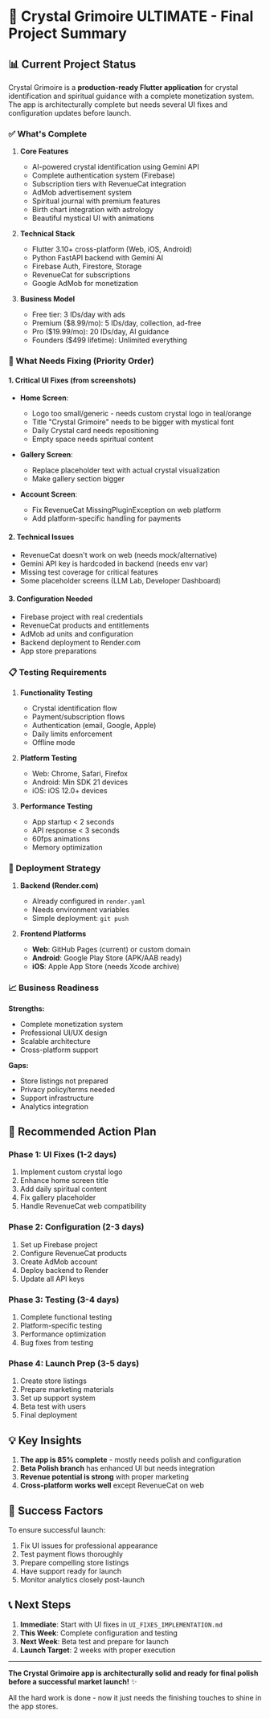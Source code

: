 # 🔮 Crystal Grimoire ULTIMATE - Final Project Summary

## 📊 Current Project Status

Crystal Grimoire is a **production-ready Flutter application** for crystal identification and spiritual guidance with a complete monetization system. The app is architecturally complete but needs several UI fixes and configuration updates before launch.

### ✅ What's Complete

1. **Core Features**
   - AI-powered crystal identification using Gemini API
   - Complete authentication system (Firebase)
   - Subscription tiers with RevenueCat integration
   - AdMob advertisement system
   - Spiritual journal with premium features
   - Birth chart integration with astrology
   - Beautiful mystical UI with animations

2. **Technical Stack**
   - Flutter 3.10+ cross-platform (Web, iOS, Android)
   - Python FastAPI backend with Gemini AI
   - Firebase Auth, Firestore, Storage
   - RevenueCat for subscriptions
   - Google AdMob for monetization

3. **Business Model**
   - Free tier: 3 IDs/day with ads
   - Premium ($8.99/mo): 5 IDs/day, collection, ad-free
   - Pro ($19.99/mo): 20 IDs/day, AI guidance
   - Founders ($499 lifetime): Unlimited everything

### 🔧 What Needs Fixing (Priority Order)

#### 1. **Critical UI Fixes** (from screenshots)
- **Home Screen**:
  - Logo too small/generic - needs custom crystal logo in teal/orange
  - Title "Crystal Grimoire" needs to be bigger with mystical font
  - Daily Crystal card needs repositioning
  - Empty space needs spiritual content

- **Gallery Screen**:
  - Replace placeholder text with actual crystal visualization
  - Make gallery section bigger

- **Account Screen**:
  - Fix RevenueCat MissingPluginException on web platform
  - Add platform-specific handling for payments

#### 2. **Technical Issues**
- RevenueCat doesn't work on web (needs mock/alternative)
- Gemini API key is hardcoded in backend (needs env var)
- Missing test coverage for critical features
- Some placeholder screens (LLM Lab, Developer Dashboard)

#### 3. **Configuration Needed**
- Firebase project with real credentials
- RevenueCat products and entitlements
- AdMob ad units and configuration
- Backend deployment to Render.com
- App store preparations

### 📋 Testing Requirements

1. **Functionality Testing**
   - Crystal identification flow
   - Payment/subscription flows
   - Authentication (email, Google, Apple)
   - Daily limits enforcement
   - Offline mode

2. **Platform Testing**
   - Web: Chrome, Safari, Firefox
   - Android: Min SDK 21 devices
   - iOS: iOS 12.0+ devices

3. **Performance Testing**
   - App startup < 2 seconds
   - API response < 3 seconds
   - 60fps animations
   - Memory optimization

### 🚀 Deployment Strategy

1. **Backend (Render.com)**
   - Already configured in `render.yaml`
   - Needs environment variables
   - Simple deployment: `git push`

2. **Frontend Platforms**
   - **Web**: GitHub Pages (current) or custom domain
   - **Android**: Google Play Store (APK/AAB ready)
   - **iOS**: Apple App Store (needs Xcode archive)

### 📈 Business Readiness

**Strengths:**
- Complete monetization system
- Professional UI/UX design
- Scalable architecture
- Cross-platform support

**Gaps:**
- Store listings not prepared
- Privacy policy/terms needed
- Support infrastructure
- Analytics integration

## 🎯 Recommended Action Plan

### Phase 1: UI Fixes (1-2 days)
1. Implement custom crystal logo
2. Enhance home screen title
3. Add daily spiritual content
4. Fix gallery placeholder
5. Handle RevenueCat web compatibility

### Phase 2: Configuration (2-3 days)
1. Set up Firebase project
2. Configure RevenueCat products
3. Create AdMob account
4. Deploy backend to Render
5. Update all API keys

### Phase 3: Testing (3-4 days)
1. Complete functional testing
2. Platform-specific testing
3. Performance optimization
4. Bug fixes from testing

### Phase 4: Launch Prep (3-5 days)
1. Create store listings
2. Prepare marketing materials
3. Set up support system
4. Beta test with users
5. Final deployment

## 💡 Key Insights

1. **The app is 85% complete** - mostly needs polish and configuration
2. **Beta Polish branch** has enhanced UI but needs integration
3. **Revenue potential is strong** with proper marketing
4. **Cross-platform works well** except RevenueCat on web

## 🔮 Success Factors

To ensure successful launch:
1. Fix UI issues for professional appearance
2. Test payment flows thoroughly
3. Prepare compelling store listings
4. Have support ready for launch
5. Monitor analytics closely post-launch

## 📞 Next Steps

1. **Immediate**: Start with UI fixes in `UI_FIXES_IMPLEMENTATION.md`
2. **This Week**: Complete configuration and testing
3. **Next Week**: Beta test and prepare for launch
4. **Launch Target**: 2 weeks with proper execution

---

**The Crystal Grimoire app is architecturally solid and ready for final polish before a successful market launch!** ✨

All the hard work is done - now it just needs the finishing touches to shine in the app stores.